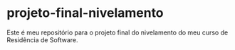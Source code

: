 # projeto-final-nivelamento
Este é meu repositório para o projeto final do nivelamento do meu curso de Residência de Software. 
